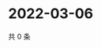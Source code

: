 # 2022-03-06

共 0 条

<!-- BEGIN WEIBO -->
<!-- 最后更新时间 Sun Mar 06 2022 19:07:46 GMT+0800 (China Standard Time) -->

<!-- END WEIBO -->
